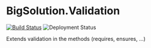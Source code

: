 # BigSolution.Validation

[![Build Status](https://dev.azure.com/bigbeni/BigSolution.Infra.Validation/_apis/build/status/emmanuelbenitez.BigSolution.Validation?branchName=master)](https://dev.azure.com/bigbeni/BigSolution.Infra.Validation/_build/latest?definitionId=6&branchName=master)
![Deployment Status](https://vsrm.dev.azure.com/bigbeni/_apis/public/Release/badge/bbc59d86-90c5-474c-bbcf-43e4fc75fbda/1/2)


Extends validation in the methods (requires, ensures, ...)

